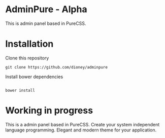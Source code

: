 # AdminPure - Alpha

This is admin panel based in PureCSS.

# Installation

Clone this repository

```
git clone https://github.com/dioney/adminpure
```
Install bower dependencies

```

bower install

```

# Working in progress

This is a admin panel based in PureCSS. Create your system independent language programming. Elegant and modern theme for your application.